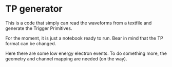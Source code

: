 # TP generator  
This is a code that simply can read the waveforms from a textfile and generate the Trigger Primitives.

For the moment, it is just a notebook ready to run. 
Bear in mind that the TP format can be changed. 

Here there are some low energy electron events.
To do something more, the geometry and channel mapping are needed (on the way).
